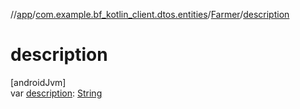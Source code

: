 //[app](../../../index.md)/[com.example.bf_kotlin_client.dtos.entities](../index.md)/[Farmer](index.md)/[description](description.md)

# description

[androidJvm]\
var [description](description.md): [String](https://kotlinlang.org/api/latest/jvm/stdlib/kotlin/-string/index.html)

